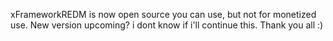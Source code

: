 xFrameworkREDM is now open source
you can use, but not for monetized use.
New version upcoming? i dont know if i'll continue this.
Thank you all :)
